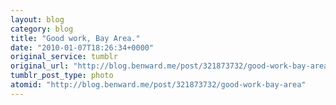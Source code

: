```yaml
---
layout: blog
category: blog
title: "Good work, Bay Area."
date: "2010-01-07T18:26:34+0000"
original_service: tumblr
original_url: "http://blog.benward.me/post/321873732/good-work-bay-area"
tumblr_post_type: photo
atomid: "http://blog.benward.me/post/321873732/good-work-bay-area"
---
```

<figure class="photo">
  <img src="http://benward.me/res/tumblr/media/321873732/0.jpg" alt="">
</figure>

